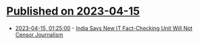 # [Published on 2023-04-15](index.md)

* [2023-04-15, 01:25:00](https://yro.slashdot.org/story/23/04/14/2138207/india-says-new-it-fact-checking-unit-will-not-censor-journalism?utm_source=rss1.0mainlinkanon&utm_medium=feed) - [India Says New IT Fact-Checking Unit Will Not Censor Journalism](https://yro.slashdot.org/story/23/04/14/2138207/india-says-new-it-fact-checking-unit-will-not-censor-journalism?utm_source=rss1.0mainlinkanon&utm_medium=feed)
